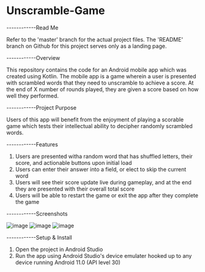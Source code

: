 # Unscramble-Game
------------Read Me

Refer to the 'master' branch for the actual project files. The 'README' branch on Github for this project serves only as a landing page.

------------Overview

This repository contains the code for an Android mobile app which was created using Kotlin. The mobile app is a game wherein a user is presented with scrambled words that they need to unscramble to achieve a score. At the end of X number of rounds played, they are given a score based on how well they performed.

------------Project Purpose

Users of this app will benefit from the enjoyment of playing a scorable game which tests their intellectual ability to decipher randomly scrambled words.

------------Features

1. Users are presented witha random word that has shuffled letters, their score, and actionable buttons upon initial load
2. Users can enter their answer into a field, or elect to skip the current word
3. Users will see their score update live during gameplay, and at the end they are presented with their overall total score
4. Users will be able to restart the game or exit the app after they complete the game

------------Screenshots

![image](https://user-images.githubusercontent.com/108777490/178409875-bffbb945-7bd5-479c-8b93-a5152df73ab2.png)
![image](https://user-images.githubusercontent.com/108777490/178409941-53af2355-7d1e-47c3-adc4-34ebf6c786f0.png)
![image](https://user-images.githubusercontent.com/108777490/178409978-c50f0112-c14d-43a6-ab5d-674d71991623.png)

------------Setup & Install
1. Open the project in Android Studio
2. Run the app using Android Studio's device emulater hooked up to any device running Android 11.0 (API level 30)
